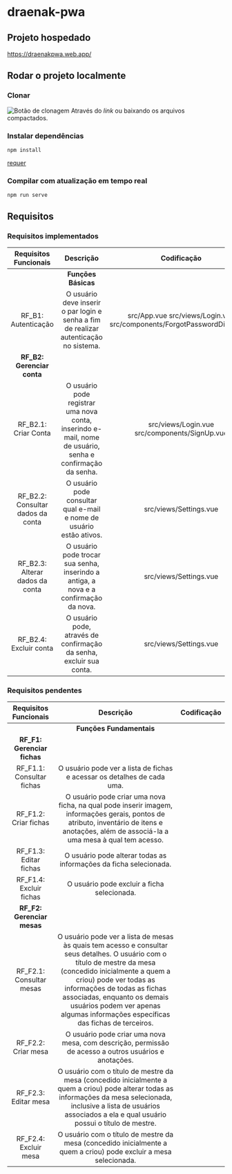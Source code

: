 # draenak-pwa

## Projeto hospedado

<https://draenakpwa.web.app/>

## Rodar o projeto localmente

### Clonar

![Botão de clonagem](https://user-images.githubusercontent.com/46501003/112393451-d8525b80-8cd9-11eb-8539-fa8c3a4ed1fa.png)
Através do *link* ou baixando os arquivos compactados.

### Instalar dependências
```
npm install
```
[requer](https://nodejs.org/pt-br/download/)

### Compilar com atualização em tempo real
```
npm run serve
```

## Requisitos

### Requisitos implementados

|       **Requisitos Funcionais**       |                                                 **Descrição**                                                 |                               **Codificação**                               |
|:---------------------------------:|:---------------------------------------------------------------------------------------------------------:|:-----------------------------------------------------------------------:|
|                                   |                                              **Funções Básicas**                                              |                                                                         |
|        RF_B1: Autenticação        | O usuário deve inserir o par login e senha a fim de realizar autenticação  no sistema.                    | src/App.vue src/views/Login.vue src/components/ForgotPasswordDialog.vue |
|                 **RF_B2: Gerenciar conta**                  |                                                                                     |                                                                         |
| RF_B2.1: Criar Conta              | O usuário pode registrar uma nova conta, inserindo e-mail, nome de usuário, senha e confirmação da senha. | src/views/Login.vue src/components/SignUp.vue                           |
| RF_B2.2: Consultar dados da conta | O usuário pode consultar qual e-mail e nome de usuário estão ativos.                                      | src/views/Settings.vue                                                  |
| RF_B2.3: Alterar dados da conta   | O usuário pode trocar sua senha, inserindo a antiga, a nova e a confirmação da nova.                      | src/views/Settings.vue                                                  |
| RF_B2.4: Excluir conta            | O usuário pode, através de confirmação da senha, excluir sua conta.                                       | src/views/Settings.vue                                                  |

### Requisitos pendentes

|   **Requisitos Funcionais**   |                                                                                                                                                                **Descrição**                                                                                                                                                               | **Codificação** |
|:-------------------------:|:--------------------------------------------------------------------------------------------------------------------------------------------------------------------------------------------------------------------------------------------------------------------------------------------------------------------------------------:|:-----------:|
|                           |                                                                                                                                                          **Funções Fundamentais**                                                                                                                                                          |             |
|              **RF_F1: Gerenciar fichas**             |                                                                                                                                                                                                                                                                                                                 |             |
| RF_F1.1: Consultar fichas | O usuário pode ver a lista de fichas e acessar os detalhes de cada uma.                                                                                                                                                                                                                                                                |             |
| RF_F1.2: Criar fichas     | O usuário pode criar uma nova ficha, na qual pode inserir imagem, informações gerais, pontos de atributo, inventário de itens e anotações, além de associá-la a uma mesa à qual tem acesso.                                                                                                                                            |             |
| RF_F1.3: Editar fichas    | O usuário pode alterar todas as informações da ficha selecionada.                                                                                                                                                                                                                                                                      |             |
| RF_F1.4: Excluir fichas   | O usuário pode excluir a ficha selecionada.                                                                                                                                                                                                                                                                                            |             |
|   **RF_F2: Gerenciar mesas**  |                                                                                                                                                                                                                                                                                                                                        |             |
| RF_F2.1: Consultar mesas  | O usuário pode ver a lista de mesas às quais tem acesso e consultar seus detalhes. O usuário com o título de mestre da mesa (concedido inicialmente a quem a criou) pode ver todas as informações de todas as fichas associadas, enquanto os demais usuários podem ver apenas algumas informações específicas das fichas de terceiros. |             |
| RF_F2.2: Criar mesa       | O usuário pode criar uma nova mesa, com descrição, permissão de acesso a outros usuários e anotações.                                                                                                                                                                                                                                  |             |
| RF_F2.3: Editar mesa      | O usuário com o título de mestre da mesa (concedido inicialmente a quem a criou) pode alterar todas as informações da mesa selecionada, inclusive a lista de usuários associados a ela e qual usuário possui o título de mestre.                                                                                                       |             |
| RF_F2.4: Excluir mesa     | O usuário com o título de mestre da mesa (concedido inicialmente a quem a criou) pode excluir a mesa selecionada.                                                                                                                                                                                                                      |             |
